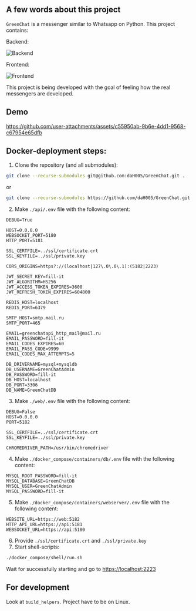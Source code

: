 A few words about this project
----------------------------
`GreenChat` is a messenger similar to Whatsapp on Python. This project contains:

Backend:
   
![Backend](https://skillicons.dev/icons?i=python,flask,mysql,redis,docker)

Frontend:

![Frontend](https://skillicons.dev/icons?i=html,css,js,ts,nodejs,selenium,docker)

This project is being developed with the goal of feeling how the real messengers are developed.

Demo
----
https://github.com/user-attachments/assets/c55950ab-9b6e-4dd1-9568-c67954e65dfb

Docker-deployment steps:
------------------------

1. Clone the repository (and all submodules):
```sh
git clone --recurse-submodules git@github.com:daH005/GreenChat.git .
```
or
```sh
git clone --recurse-submodules https://github.com/daH005/GreenChat.git .
```  
2. Make `./api/.env` file with the following content:
```env
DEBUG=True

HOST=0.0.0.0
WEBSOCKET_PORT=5180
HTTP_PORT=5181

SSL_CERTFILE=../ssl/certificate.crt
SSL_KEYFILE=../ssl/private.key

CORS_ORIGINS=https?://(localhost|127\.0\.0\.1):(5182|2223)

JWT_SECRET_KEY=fill-it
JWT_ALGORITHM=HS256
JWT_ACCESS_TOKEN_EXPIRES=3600
JWT_REFRESH_TOKEN_EXPIRES=604800

REDIS_HOST=localhost
REDIS_PORT=6379

SMTP_HOST=smtp.mail.ru
SMTP_PORT=465

EMAIL=greenchatapi_http_mail@mail.ru
EMAIL_PASSWORD=fill-it
EMAIL_CODES_EXPIRES=60
EMAIL_PASS_CODE=9999
EMAIL_CODES_MAX_ATTEMPTS=5

DB_DRIVERNAME=mysql+mysqldb
DB_USERNAME=GreenChatAdmin
DB_PASSWORD=fill-it
DB_HOST=localhost
DB_PORT=3306
DB_NAME=GreenChatDB
```
3. Make `./web/.env` file with the following content:
```env
DEBUG=False
HOST=0.0.0.0
PORT=5182

SSL_CERTFILE=../ssl/certificate.crt
SSL_KEYFILE=../ssl/private.key

CHROMEDRIVER_PATH=/usr/bin/chromedriver
```
4. Make `./docker_compose/containers/db/.env` file with the following content:
```env
MYSQL_ROOT_PASSWORD=fill-it
MYSQL_DATABASE=GreenChatDB
MYSQL_USER=GreenChatAdmin
MYSQL_PASSWORD=fill-it
```
5. Make `./docker_compose/containers/webserver/.env` file with the following content:
```env
WEBSITE_URL=https://web:5182
HTTP_API_URL=https://api:5181
WEBSOCKET_URL=https://api:5180
```
6. Provide `./ssl/certificate.crt` and `./ssl/private.key`
7. Start shell-scripts:
```sh
./docker_compose/shell/run.sh
```
Wait for successfully starting and go to [https://localhost:2223](https://localhost:2223)

For development
---------------
Look at `build_helpers`. Project have to be on Linux.
